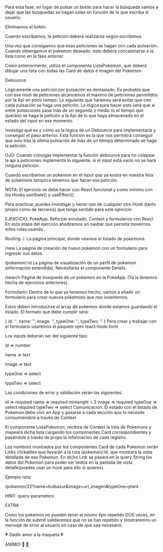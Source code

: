 Para esta fase, en lugar de pulsar un botón para hacer la búsqueda vamos a dejar que las búsquedas se hagan solas en función de lo que escriba el usuario.

Eliminamos el botón.

Cuando escribamos, la petición deberá realizarse según escribimos.

Una vez que consigamos que esas peticiones se hagan con cada pulsación. Cuando obtengamos el pokemon deseado, éste deberá concatenarse a la lista como en la fase anterior.

Como anteriormente, utiliza el componente ListaPokemon, que deberá dibujar una lista con todas las Card de datos e imagen del Pokemon.

Debounce:

Lógicamente una petición por pulsación es demasiado. Es probable que con ese nivel de peticiones alcancemos el máximo de peticiones permitidos por la Api en poco tiempo. Lo siguiente que haremos será evitar que con cada pulsación se haga una petición. La lógica para hacer esto será que si entre pulsaciones pasa más de un segundo y medio (o el tiempo que queráis) se haga la petición a la Api de lo que haya almacenado en el estado del input en ese momento.

Investiga qué es y cómo es la lógica de un Debounce para implementarla y conseguir el paso anterior. Esta función es la que nos permitirá conseguir que solo tras la última pulsación de más de un tiempo determinado se haga la petición.

OJO: Cuando consigas implementar la función debounce para no colapsar la api a peticiones implementa lo siguiente: si el input está vacío no se hará ninguna petición.

Cuando escribamos un pokemon en el input que ya exista en nuestra lista de pokemons tampoco tenemos que hacer esa petición.

NOTA: El ejercicio se debe hacer con React funcional y como mínimo con los Hooks useState() y useEffect()

Para practicar, puedes investigar y hacer uso de cualquier otro Hook (tanto propio como de terceros) que tenga sentido para este ejercicio

EJERCICIO: PokeApp. Reforzar enrutado, Context y formularios con React
En esta etapa del ejercicio añadiremos un navbar que permita movernos entre rutas usando <Link />.

Routing:
/. La página principal, donde veamos el listado de pokemons.

/new La página de creación de nuevo pokemon con un formulario para ingresar sus datos.

/pokemon/:id La página de visualización de un perfil de pokemon (información extendida). Necesitarás el componente Details.

/search Página de búsqueda de un pokemon en la PokeApp. (Ya la tenemos hecha de ejercicios anteriores).

Formulario:
Dentro de lo que ya tenemos hecho, vamos a añadir un formulario para crear nuevos pokemons que nos inventemos.

Estos deben introducirse al array de pokemon donde estamos guardando el listado. El formato que debe cumplir será:

{
  id: '',
  name: '',
  image: '',
  typeOne: '',
  typeTwo: ''
}
Para crear y trabajar con el formulario usaremos el paquete npm react-hook-form

Los inputs deberán ser del siguiente tipo:

id => number

name => text

image => text

typeOne => select

typeTwo => select

Las condiciones de error y validación serán las siguientes:

id => required
name => required minlenght = 3
image => required
typeOne => select required
typeTwo => select
Comunicación:
El estado con el listado de Pokemon debe vivir en App y pasarse a cada sección que lo necesite consumiendolo a través de Context

El componente ListaPokemon, recibirá de Context la lista de Pokemons y mapeará dicha lista cargando los componentes Card correspondientes y pasándole a través de props la información de cada registro.

Los nombres mostrados por los componentes Card de cada Pokemon serán Links clickables que llevarán a la ruta /pokemon/:id, que mostrará la vista detallada de ese Pokemon. En dicho Link se pasará en la query String los datos del Pokemon para poder ser leídos en la pantalla de vista detalle(puedes usar un hook para ello si quieres).

Ejemplo ruta:

/pokemon/22?name=bulbasur&image=url_imagen&typeOne=plant

HINT: query-parameters

EXTRA

Como los pokemon no pueden tener el mismo tipo repetido DOS veces, en la función de submit validaremos que no se han repetido y mostraremos un mensaje de error al usuario en caso de que sea necesario.

💗 Dadle amor a la maqueta 💗

ÁNIMO! 🚀 🌠
